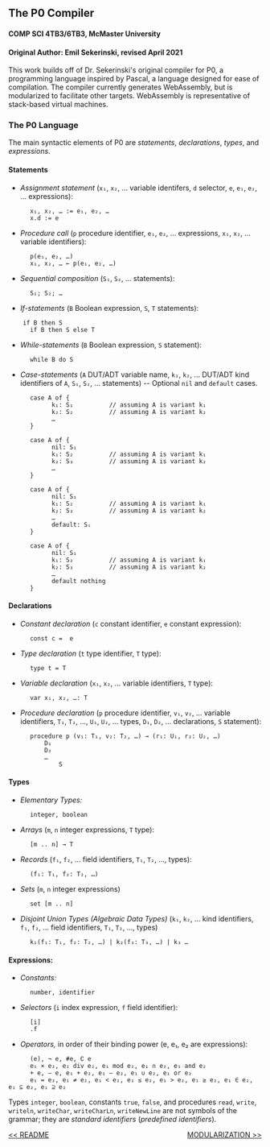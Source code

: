 ## The P0 Compiler
#### COMP SCI 4TB3/6TB3, McMaster University
#### Original Author: Emil Sekerinski, revised April 2021

This work builds off of Dr. Sekerinski's original compiler for P0, a programming language inspired by Pascal, a language designed for ease of compilation. The compiler currently generates WebAssembly, but is modularized to facilitate other targets. WebAssembly is representative of stack-based virtual machines.

### The P0 Language
The main syntactic elements of P0 are *statements*, *declarations*, *types*, and *expressions*.

#### Statements
* _Assignment statement_ (`x₁`, `x₂`, … variable identifers, `d` selector, `e`, `e₁`, `e₂`, … expressions):
```
      x₁, x₂, … := e₁, e₂, …
      x.d := e
```
* _Procedure call_ (`p` procedure identifier, `e₁`, `e₂`, … expressions, `x₁`, `x₂`, … variable identifiers):
```
      p(e₁, e₂, …)
      x₁, x₂, … ← p(e₁, e₂, …)
```
* _Sequential composition_ (`S₁`, `S₂`, … statements):
```
      S₁; S₂; …
```
* _If-statements_ (`B` Boolean expression, `S`, `T` statements):
```
	if B then S
      if B then S else T
```
* _While-statements_ (`B` Boolean expression, `S` statement):
```
      while B do S
```
* _Case-statements_ (`A` DUT/ADT variable name, `k₁`, `k₂`, … DUT/ADT kind identifiers of `A`, `S₁`, `S₂`, … statements) -- Optional `nil` and `default` cases.
```
      case A of {
            k₁: S₁          // assuming A is variant k₁
            k₂: S₂          // assuming A is variant k₂
            …
      }
```
```
      case A of {
            nil: S₁
            k₁: S₂          // assuming A is variant k₁
            k₂: S₃          // assuming A is variant k₂
            …
      }
```
```
      case A of {
            nil: S₁
            k₁: S₂          // assuming A is variant k₁
            k₂: S₃          // assuming A is variant k₂
            …
            default: Sᵢ
      }
```
```
      case A of {
            nil: S₁
            k₁: S₂          // assuming A is variant k₁
            k₂: S₃          // assuming A is variant k₂
            …
            default nothing
      }
```
#### Declarations
* _Constant declaration_ (`c` constant identifier, `e` constant expression):
```
      const c =  e
```
* _Type declaration_ (`t` type identifier, `T` type):
```
      type t = T
```
* _Variable declaration_ (`x₁`, `x₂`, … variable identifiers, `T` type):
```
      var x₁, x₂, …: T
```
* _Procedure declaration_ (`p` procedure identifier, `v₁`, `v₂`, … variable identifiers, `T₁`, `T₂`, …, `U₁`, `U₂`, … types, `D₁`, `D₂`, … declarations, `S` statement):
```
      procedure p (v₁: T₁, v₂: T₂, …) → (r₁: U₁, r₂: U₂, …)
          D₁
          D₂
          …
              S
```
#### Types
* _Elementary Types:_
```
      integer, boolean
```
* _Arrays_ (`m`, `n` integer expressions, `T` type):
```
      [m .. n] → T
```
* _Records_ (`f₁`, `f₂`, … field identifiers, `T₁`, `T₂`, …, types):
```
      (f₁: T₁, f₂: T₂, …)
```
* _Sets_ (`m`, `n` integer expressions)
```
      set [m .. n]
```
* _Disjoint Union Types (Algebraic Data Types)_ (`k₁`, `k₂`, … kind identifiers, `f₁`, `f₂`, … field identifiers, `T₁`, `T₂`, …, types)
```
      k₁(f₁: T₁, f₂: T₂, …) | k₂(f₃: T₃, …) | k₃ …
```

#### Expressions:
* _Constants:_
```
	  number, identifier
```
* _Selectors_ (`i` index expression, `f` field identifier):
```
      [i]
      .f
```
* _Operators,_ in order of their binding power (e, e₁, e₂ are expressions):
```
	  (e), ¬ e, #e, ∁ e
      e₁ × e₂, e₁ div e₂, e₁ mod e₂, e₁ ∩ e₂, e₁ and e₂
      + e, – e, e₁ + e₂, e₁ – e₂, e₁ ∪ e₂, e₁ or e₂
      e₁ = e₂, e₁ ≠ e₂, e₁ < e₂, e₁ ≤ e₂, e₁ > e₂, e₁ ≥ e₂, e₁ ∈ e₂, e₁ ⊆ e₂, e₁ ⊇ e₂
```

Types `integer`, `boolean`, constants `true`, `false`, and procedures `read`, `write`, `writeln`, `writeChar`, `writeCharLn`, `writeNewLine` are not symbols of the grammar; they are _standard identifiers_ (*predefined identifiers*).


<a style="float:left" href="README.md">\<\< README</a> <a style="float:right" href="MODULARIZATION.md">MODULARIZATION \>\></a>
